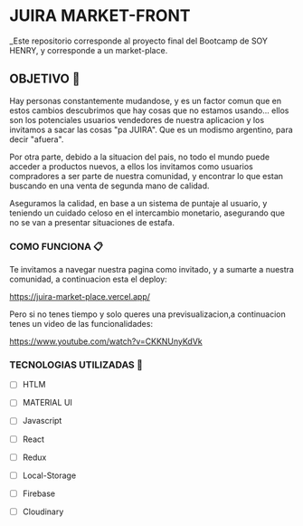 
# JUIRA MARKET-FRONT

_Este repositorio corresponde al proyecto final del Bootcamp de SOY HENRY, y corresponde a un market-place. 

## OBJETIVO 💼

Hay personas constantemente mudandose, y es un factor comun que en estos cambios descubrimos que hay cosas que no estamos usando...
ellos son los potenciales usuarios vendedores de nuestra aplicacion y los invitamos a sacar las cosas "pa JUIRA". Que es un modismo argentino, 
para decir "afuera".

Por otra parte, debido a la situacion del pais, no todo el mundo puede acceder a productos nuevos, a ellos los invitamos como usuarios
compradores a ser parte de nuestra comunidad, y encontrar lo que estan buscando en una venta de segunda mano de calidad.

Aseguramos la calidad, en base a un sistema de puntaje al usuario, y teniendo un cuidado celoso en el intercambio monetario,
asegurando que no se van a presentar situaciones de estafa.


### COMO FUNCIONA 📋

Te invitamos a navegar nuestra pagina como invitado, y a sumarte a nuestra comunidad, a continuacion esta el deploy:

https://juira-market-place.vercel.app/

Pero si no tenes tiempo y solo queres una previsualizacion,a continuacion tenes un video de las funcionalidades:

https://www.youtube.com/watch?v=CKKNUnyKdVk
 

### TECNOLOGIAS UTILIZADAS 🔧


- [ ] HTLM
- [ ] MATERIAL UI
- [ ] Javascript
- [ ] React
- [ ] Redux
- [ ] Local-Storage
- [ ] Firebase
- [ ] Cloudinary


